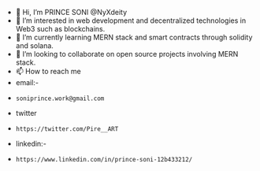 - 👋 Hi, I’m PRINCE SONI @NyXdeity
- 👀 I’m interested in web development and decentralized technologies in Web3 such as blockchains.
- 🌱 I’m currently learning MERN stack and smart contracts through solidity and solana.
- 💞️ I’m looking to collaborate on open source projects involving MERN stack.
- 📫 How to reach me
-  email:-
-     soniprince.work@gmail.com
- twitter
-     https://twitter.com/Pire__ART
- linkedin:-
-     https://www.linkedin.com/in/prince-soni-12b433212/

<!---
NyXdeity/NyXdeity is a ✨ special ✨ repository because its `README.md` (this file) appears on your GitHub profile.
You can click the Preview link to take a look at your changes.
--->
